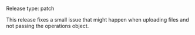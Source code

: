 Release type: patch

This release fixes a small issue that might happen when
uploading files and not passing the operations object.
